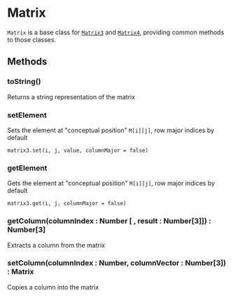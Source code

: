 # Matrix

`Matrix` is a base class for [`Matrix3`](./docs/api-reference/vector3) and [`Matrix4`](./docs/api-reference/vector4), providing common methods to those classes.

## Methods

### toString()

Returns a string representation of the matrix

### setElement

Sets the element at "conceptual position" `M[i][j]`, row major indices by default

`matrix3.set(i, j, value, columnMajor = false)`

### getElement

Gets the element at "conceptual position" `M[i][j]`, row major indices by default

`matrix3.get(i, j, columnMajor = false)`

### getColumn(columnIndex : Number [ , result : Number[3]]) : Number[3]

Extracts a column from the matrix

### setColumn(columnIndex : Number, columnVector : Number[3]) : Matrix

Copies a column into the matrix
